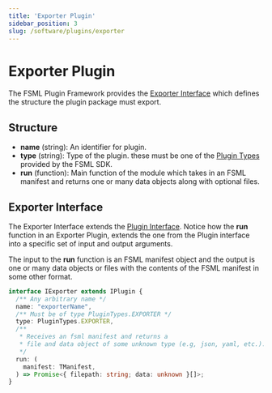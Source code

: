 ```yaml
---
title: 'Exporter Plugin'
sidebar_position: 3
slug: /software/plugins/exporter
---
```


# Exporter Plugin

The FSML Plugin Framework provides the [Exporter Interface](/software/plugins/appendix#exporter-interface) which defines the structure the plugin package must export.

## Structure
- **name** (string): An identifier for plugin.
- **type** (string): Type of the plugin. these must be one of the [Plugin Types](/software/plugins/appendix#plugin-types) provided by the FSML SDK.
- **run** (function): Main function of the module which takes in an FSML manifest and returns one or many data objects along with optional files.


## Exporter Interface

The Exporter Interface extends the [Plugin Interface](/software/plugins#plugin-interface). Notice how the **run** function in an Exporter Plugin, extends the one from the Plugin interface into a specific set of input and output arguments.

The input to the **run** function is an FSML manifest object and the output is one or many data objects or files with the contents of the FSML manifest in some other format.

```typescript
interface IExporter extends IPlugin {
  /** Any arbitrary name */
  name: "exporterName",
  /** Must be of type PluginTypes.EXPORTER */
  type: PluginTypes.EXPORTER,
  /**
   * Receives an fsml manifest and returns a
   * file and data object of some unknown type (e.g, json, yaml, etc.).
   */
  run: (
    manifest: TManifest,
  ) => Promise<{ filepath: string; data: unknown }[]>;
}
```

